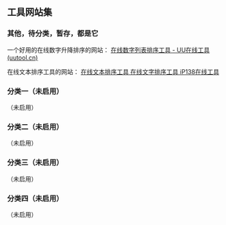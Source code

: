 ## 工具网站集

### 其他，待分类，暂存，都是它

一个好用的在线数字升降排序的网站：
[在线数字列表排序工具 - UU在线工具 (uutool.cn)](https://uutool.cn/sort-num-list/)

在线文本排序工具的网站：
[在线文本排序工具 在线文字排序工具 iP138在线工具](https://tool.ip138.com/txtsort/)



###	分类一（未启用）

（未启用）

###	分类二（未启用）

（未启用）

###	分类三（未启用）

（未启用）

###	分类四（未启用）

（未启用）